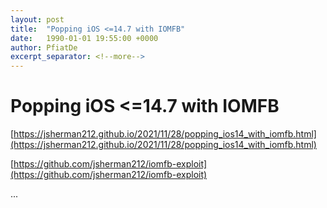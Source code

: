 ```yaml
---
layout: post
title:  "Popping iOS <=14.7 with IOMFB"
date:   1990-01-01 19:55:00 +0000
author: PfiatDe
excerpt_separator: <!--more-->
---
```


# Popping iOS <=14.7 with IOMFB

[https://jsherman212.github.io/2021/11/28/popping_ios14_with_iomfb.html](https://jsherman212.github.io/2021/11/28/popping_ios14_with_iomfb.html)

[https://github.com/jsherman212/iomfb-exploit](https://github.com/jsherman212/iomfb-exploit)

...
<!--more-->
